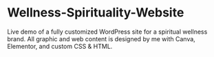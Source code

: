 # Wellness-Spirituality-Website
Live demo of a fully customized WordPress site for a spiritual wellness brand. All graphic and web content is designed by me with Canva, Elementor, and custom CSS &amp; HTML.
